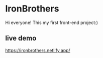 # IronBrothers

Hi everyone!
This my first front-end project:)

## live demo
https://ironbrothers.netlify.app/
